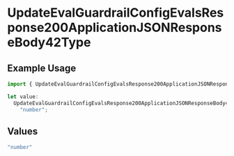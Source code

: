 # UpdateEvalGuardrailConfigEvalsResponse200ApplicationJSONResponseBody42Type

## Example Usage

```typescript
import { UpdateEvalGuardrailConfigEvalsResponse200ApplicationJSONResponseBody42Type } from "@orq-ai/node/models/operations";

let value:
  UpdateEvalGuardrailConfigEvalsResponse200ApplicationJSONResponseBody42Type =
    "number";
```

## Values

```typescript
"number"
```